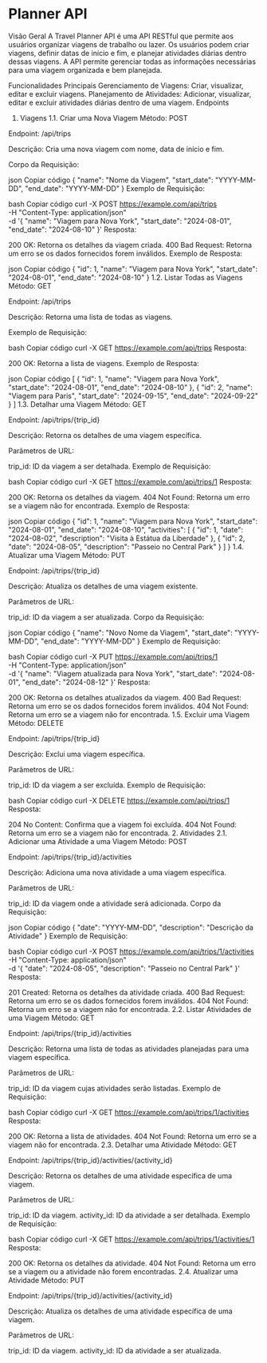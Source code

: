 # Planner API
Visão Geral
A Travel Planner API é uma API RESTful que permite aos usuários organizar viagens de trabalho ou lazer. Os usuários podem criar viagens, definir datas de início e fim, e planejar atividades diárias dentro dessas viagens. A API permite gerenciar todas as informações necessárias para uma viagem organizada e bem planejada.

Funcionalidades Principais
Gerenciamento de Viagens: Criar, visualizar, editar e excluir viagens.
Planejamento de Atividades: Adicionar, visualizar, editar e excluir atividades diárias dentro de uma viagem.
Endpoints
1. Viagens
1.1. Criar uma Nova Viagem
Método: POST

Endpoint: /api/trips

Descrição: Cria uma nova viagem com nome, data de início e fim.

Corpo da Requisição:

json
Copiar código
{
    "name": "Nome da Viagem",
    "start_date": "YYYY-MM-DD",
    "end_date": "YYYY-MM-DD"
}
Exemplo de Requisição:

bash
Copiar código
curl -X POST https://example.com/api/trips \
-H "Content-Type: application/json" \
-d '{
    "name": "Viagem para Nova York",
    "start_date": "2024-08-01",
    "end_date": "2024-08-10"
}'
Resposta:

200 OK: Retorna os detalhes da viagem criada.
400 Bad Request: Retorna um erro se os dados fornecidos forem inválidos.
Exemplo de Resposta:

json
Copiar código
{
    "id": 1,
    "name": "Viagem para Nova York",
    "start_date": "2024-08-01",
    "end_date": "2024-08-10"
}
1.2. Listar Todas as Viagens
Método: GET

Endpoint: /api/trips

Descrição: Retorna uma lista de todas as viagens.

Exemplo de Requisição:

bash
Copiar código
curl -X GET https://example.com/api/trips
Resposta:

200 OK: Retorna a lista de viagens.
Exemplo de Resposta:

json
Copiar código
[
    {
        "id": 1,
        "name": "Viagem para Nova York",
        "start_date": "2024-08-01",
        "end_date": "2024-08-10"
    },
    {
        "id": 2,
        "name": "Viagem para Paris",
        "start_date": "2024-09-15",
        "end_date": "2024-09-22"
    }
]
1.3. Detalhar uma Viagem
Método: GET

Endpoint: /api/trips/{trip_id}

Descrição: Retorna os detalhes de uma viagem específica.

Parâmetros de URL:

trip_id: ID da viagem a ser detalhada.
Exemplo de Requisição:

bash
Copiar código
curl -X GET https://example.com/api/trips/1
Resposta:

200 OK: Retorna os detalhes da viagem.
404 Not Found: Retorna um erro se a viagem não for encontrada.
Exemplo de Resposta:

json
Copiar código
{
    "id": 1,
    "name": "Viagem para Nova York",
    "start_date": "2024-08-01",
    "end_date": "2024-08-10",
    "activities": [
        {
            "id": 1,
            "date": "2024-08-02",
            "description": "Visita à Estátua da Liberdade"
        },
        {
            "id": 2,
            "date": "2024-08-05",
            "description": "Passeio no Central Park"
        }
    ]
}
1.4. Atualizar uma Viagem
Método: PUT

Endpoint: /api/trips/{trip_id}

Descrição: Atualiza os detalhes de uma viagem existente.

Parâmetros de URL:

trip_id: ID da viagem a ser atualizada.
Corpo da Requisição:

json
Copiar código
{
    "name": "Novo Nome da Viagem",
    "start_date": "YYYY-MM-DD",
    "end_date": "YYYY-MM-DD"
}
Exemplo de Requisição:

bash
Copiar código
curl -X PUT https://example.com/api/trips/1 \
-H "Content-Type: application/json" \
-d '{
    "name": "Viagem atualizada para Nova York",
    "start_date": "2024-08-01",
    "end_date": "2024-08-12"
}'
Resposta:

200 OK: Retorna os detalhes atualizados da viagem.
400 Bad Request: Retorna um erro se os dados fornecidos forem inválidos.
404 Not Found: Retorna um erro se a viagem não for encontrada.
1.5. Excluir uma Viagem
Método: DELETE

Endpoint: /api/trips/{trip_id}

Descrição: Exclui uma viagem específica.

Parâmetros de URL:

trip_id: ID da viagem a ser excluída.
Exemplo de Requisição:

bash
Copiar código
curl -X DELETE https://example.com/api/trips/1
Resposta:

204 No Content: Confirma que a viagem foi excluída.
404 Not Found: Retorna um erro se a viagem não for encontrada.
2. Atividades
2.1. Adicionar uma Atividade a uma Viagem
Método: POST

Endpoint: /api/trips/{trip_id}/activities

Descrição: Adiciona uma nova atividade a uma viagem específica.

Parâmetros de URL:

trip_id: ID da viagem onde a atividade será adicionada.
Corpo da Requisição:

json
Copiar código
{
    "date": "YYYY-MM-DD",
    "description": "Descrição da Atividade"
}
Exemplo de Requisição:

bash
Copiar código
curl -X POST https://example.com/api/trips/1/activities \
-H "Content-Type: application/json" \
-d '{
    "date": "2024-08-05",
    "description": "Passeio no Central Park"
}'
Resposta:

201 Created: Retorna os detalhes da atividade criada.
400 Bad Request: Retorna um erro se os dados fornecidos forem inválidos.
404 Not Found: Retorna um erro se a viagem não for encontrada.
2.2. Listar Atividades de uma Viagem
Método: GET

Endpoint: /api/trips/{trip_id}/activities

Descrição: Retorna uma lista de todas as atividades planejadas para uma viagem específica.

Parâmetros de URL:

trip_id: ID da viagem cujas atividades serão listadas.
Exemplo de Requisição:

bash
Copiar código
curl -X GET https://example.com/api/trips/1/activities
Resposta:

200 OK: Retorna a lista de atividades.
404 Not Found: Retorna um erro se a viagem não for encontrada.
2.3. Detalhar uma Atividade
Método: GET

Endpoint: /api/trips/{trip_id}/activities/{activity_id}

Descrição: Retorna os detalhes de uma atividade específica de uma viagem.

Parâmetros de URL:

trip_id: ID da viagem.
activity_id: ID da atividade a ser detalhada.
Exemplo de Requisição:

bash
Copiar código
curl -X GET https://example.com/api/trips/1/activities/1
Resposta:

200 OK: Retorna os detalhes da atividade.
404 Not Found: Retorna um erro se a viagem ou a atividade não forem encontradas.
2.4. Atualizar uma Atividade
Método: PUT

Endpoint: /api/trips/{trip_id}/activities/{activity_id}

Descrição: Atualiza os detalhes de uma atividade específica de uma viagem.

Parâmetros de URL:

trip_id: ID da viagem.
activity_id: ID da atividade a ser atualizada.
